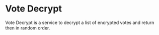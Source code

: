 # Vote Decrypt

Vote Decrypt is a service to decrypt a list of encrypted votes and return then
in random order.
